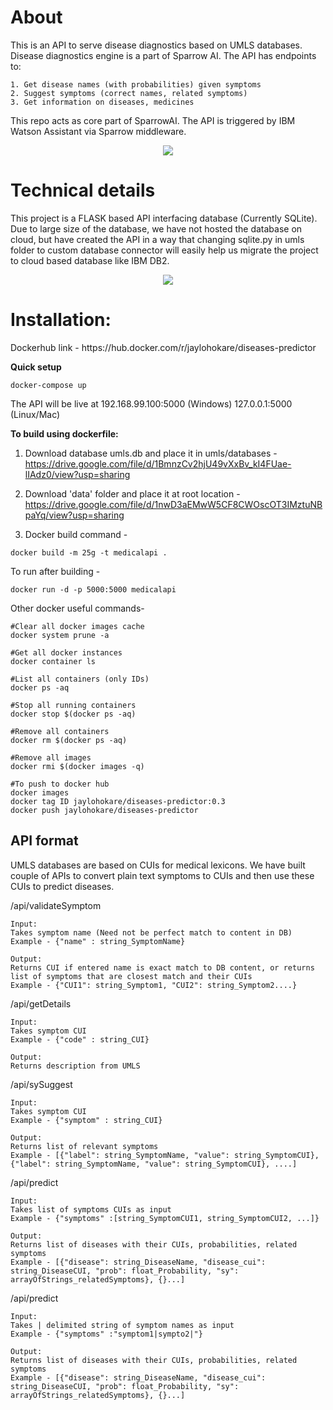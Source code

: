 <h1>About</h1>
This is an API to serve disease diagnostics based on UMLS databases. Disease diagnostics engine is a part of Sparrow AI.
The API has endpoints to:

```
1. Get disease names (with probabilities) given symptoms
2. Suggest symptoms (correct names, related symptoms)
3. Get information on diseases, medicines
```

This repo acts as core part of SparrowAI. The API is triggered by IBM Watson Assistant via Sparrow middleware.

<p align="center">
<img  max-height=500 src="https://sparrow-platform.com/images/sparrow/MedicalInfoEngine.png"/>
</p>

<h1>Technical details</h1>
This project is a FLASK based API interfacing database (Currently SQLite).
Due to large size of the database, we have not hosted the database on cloud, but have created the API in a way that changing sqlite.py in umls folder to custom database connector will easily help us migrate the project to cloud based database like IBM DB2. 

<p align="center">
<img  max-height=400 src="https://raw.githubusercontent.com/sparrow-platform/disease-diagnostics-engine/master/DiseaseDiagnosticEngine.png"/>
</p> 

<h1>Installation:</h1>
Dockerhub link - https://hub.docker.com/r/jaylohokare/diseases-predictor

<b>Quick setup</b><br>

```
docker-compose up
```
The API will be live at 192.168.99.100:5000 (Windows) 127.0.0.1:5000 (Linux/Mac)


<b>To build using dockerfile:</b><br>

1. Download database umls.db and place it in umls/databases - 
https://drive.google.com/file/d/1BmnzCv2hjU49vXxBv_kI4FUae-lIAdz0/view?usp=sharing

2. Download 'data' folder and place it at root location - 
https://drive.google.com/file/d/1nwD3aEMwW5CF8CWOscOT3IMztuNBpaYq/view?usp=sharing

3. Docker build command - 
```
docker build -m 25g -t medicalapi .
```

To run after building - 
```
docker run -d -p 5000:5000 medicalapi
```

Other docker useful commands-
```
#Clear all docker images cache
docker system prune -a

#Get all docker instances
docker container ls

#List all containers (only IDs)
docker ps -aq

#Stop all running containers
docker stop $(docker ps -aq)

#Remove all containers
docker rm $(docker ps -aq)

#Remove all images
docker rmi $(docker images -q)

#To push to docker hub
docker images 
docker tag ID jaylohokare/diseases-predictor:0.3
docker push jaylohokare/diseases-predictor
````


## API format
UMLS databases are based on CUIs for medical lexicons. We have built couple of APIs to convert plain text symptoms to CUIs and then use these CUIs to predict diseases. 

/api/validateSymptom
```
Input:
Takes symptom name (Need not be perfect match to content in DB)
Example - {"name" : string_SymptomName}

Output:
Returns CUI if entered name is exact match to DB content, or returns list of symptoms that are closest match and their CUIs
Example - {"CUI1": string_Symptom1, "CUI2": string_Symptom2....}
```

/api/getDetails
```
Input:
Takes symptom CUI 
Example - {"code" : string_CUI}

Output:
Returns description from UMLS
```


/api/sySuggest
```
Input:
Takes symptom CUI 
Example - {"symptom" : string_CUI}

Output:
Returns list of relevant symptoms
Example - [{"label": string_SymptomName, "value": string_SymptomCUI}, {"label": string_SymptomName, "value": string_SymptomCUI}, ....]
```


/api/predict
```
Input:
Takes list of symptoms CUIs as input
Example - {"symptoms" :[string_SymptomCUI1, string_SymptomCUI2, ...]}

Output:
Returns list of diseases with their CUIs, probabilities, related symptoms
Example - [{"disease": string_DiseaseName, "disease_cui": string_DiseaseCUI, "prob": float_Probability, "sy": arrayOfStrings_relatedSymptoms}, {}...]
```


/api/predict
```
Input:
Takes | delimited string of symptom names as input
Example - {"symptoms" :"symptom1|sympto2|"}

Output:
Returns list of diseases with their CUIs, probabilities, related symptoms
Example - [{"disease": string_DiseaseName, "disease_cui": string_DiseaseCUI, "prob": float_Probability, "sy": arrayOfStrings_relatedSymptoms}, {}...]
```
